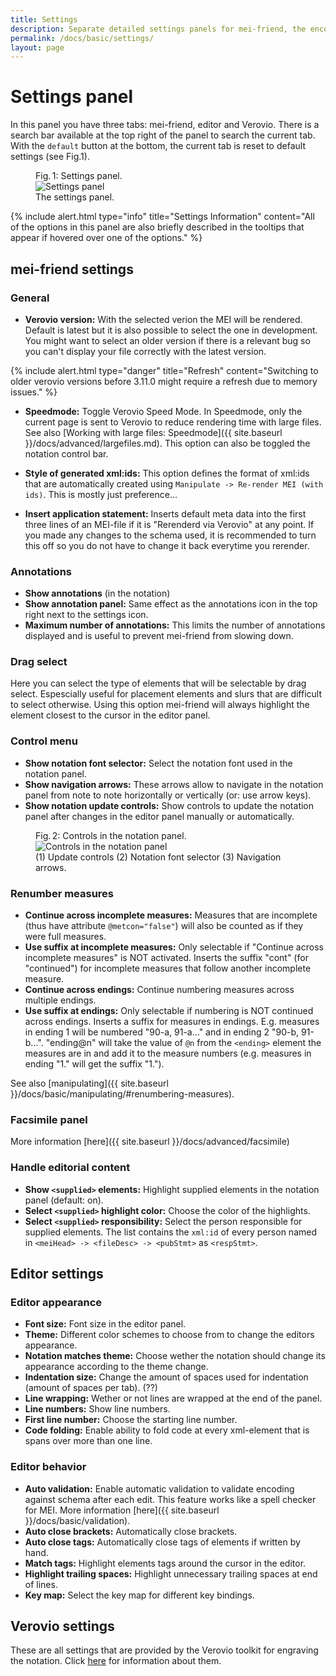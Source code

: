 ```yaml
---
title: Settings
description: Separate detailed settings panels for mei-friend, the encoding editor, and the notation engraver Verovio
permalink: /docs/basic/settings/
layout: page
---
```

# Settings panel

In this panel you have three tabs: mei-friend, editor and Verovio. There is a search bar available at the top right of the panel to search the current tab. With the `default` button at the bottom, the current tab is reset to default settings (see Fig.1).

<figure class="halfwidth">
    <div class="figure-title">Fig.&thinsp;1: Settings panel.</div>
        <img class="figure-img" src="{{ site.baseurl }}/assets/img/settings/settings_panel.PNG" 
            alt="Settings panel" />
    <figcaption class="figure-caption">The settings panel.</figcaption>
</figure>

{% include alert.html type="info" title="Settings Information" content="All of the options in this panel are also briefly described in the tooltips that appear if hovered over one of the options." %}

## mei-friend settings

### General

- **Verovio version:** With the selected verion the MEI will be rendered. Default is latest but it is also possible to select the one in development. You might want to select an older version if there is a relevant bug so you can't display your file correctly with the latest version.

{% include alert.html type="danger" title="Refresh" content="Switching to older verovio versions before 3.11.0 might require a refresh due to memory issues." %}

- **Speedmode:** Toggle Verovio Speed Mode. In Speedmode, only the current page is sent to Verovio to reduce rendering time with large files. See also [Working with large files: Speedmode]({{ site.baseurl }}/docs/advanced/largefiles.md). This option can also be toggled the notation control bar.

- **Style of generated xml:ids:** This option defines the format of xml:ids that are automatically created using `Manipulate -> Re-render MEI (with ids)`. This is mostly just preference...

- **Insert application statement:** Inserts default meta data into the first three lines of an MEI-file if it is "Rerenderd via Verovio" at any point. If you made any changes to the schema used, it is recommended to turn this off so you do not have to change it back everytime you rerender.

### Annotations

- **Show annotations** (in the notation) 
- **Show annotation panel:** Same effect as the annotations icon in the top right next to the settings icon.
- **Maximum number of annotations:** This limits the number of annotations displayed and is useful to prevent mei-friend from slowing down.

### Drag select

Here you can select the type of elements that will be selectable by drag select. Espescially useful for placement elements and slurs that are difficult to select otherwise. Using this option mei-friend will always highlight the element closest to the cursor in the editor panel.

### Control menu

- **Show notation font selector:** Select the notation font used in the notation panel.
- **Show navigation arrows:** These arrows allow to navigate in the notation panel from note to note horizontally or vertically (or: use arrow keys).
- **Show notation update controls:** Show controls to update the notation panel after changes in the editor panel manually or automatically.

<figure class="halfwidth">
    <div class="figure-title">Fig.&thinsp;2: Controls in the notation panel.</div>
        <img class="figure-img" src="{{ site.baseurl }}/assets/img/settings/show_controls.PNG" 
            alt="Controls in the notation panel" />
    <figcaption class="figure-caption">(1) Update controls (2) Notation font selector (3) Navigation arrows.</figcaption>
</figure>

### Renumber measures

- **Continue across incomplete measures:** Measures that are incomplete (thus have attribute `@metcon="false"`) will also be counted as if they were full measures.
- **Use suffix at incomplete measures:** Only selectable if "Continue across incomplete measures" is NOT activated. Inserts the suffix "cont" (for "continued") for incomplete measures that follow another incomplete measure.
- **Continue across endings:** Continue numbering measures across multiple endings.
- **Use suffix at endings:** Only selectable if numbering is NOT continued across endings. Inserts a suffix for measures in endings. E.g. measures in ending 1 will be numbered "90-a, 91-a..." and in ending 2 "90-b, 91-b...". "ending@n" will take the value of `@n` from the `<ending>` element the measures are in and add it to the measure numbers (e.g. measures in ending "1." will get the suffix "1.").

See also [manipulating]({{ site.baseurl }}/docs/basic/manipulating/#renumbering-measures).

### Facsimile panel

More information [here]({{ site.baseurl }}/docs/advanced/facsimile)

### Handle editorial content

- **Show `<supplied>` elements:** Highlight supplied elements in the notation panel (default: on).
- **Select `<supplied>` highlight color:** Choose the color of the highlights.
- **Select `<supplied>` responsibility:** Select the person responsible for  supplied elements. The list contains the `xml:id` of every person named in `<meiHead> -> <fileDesc> -> <pubStmt>` as `<respStmt>`.

## Editor settings

### Editor appearance

- **Font size:** Font size in the editor panel.
- **Theme:** Different color schemes to choose from to change the editors appearance.
- **Notation matches theme:** Choose wether the notation should change its appearance according to the theme change.
- **Indentation size:** Change the amount of spaces used for indentation (amount of spaces per tab). (??)
- **Line wrapping:** Wether or not lines are wrapped at the end of the panel.
- **Line numbers:** Show line numbers.
- **First line number:** Choose the starting line number.
- **Code folding:** Enable ability to fold code at every xml-element that is spans over more than one line.

### Editor behavior

- **Auto validation:** Enable automatic validation to validate encoding against schema after each edit. This feature works like a spell checker for MEI. More information [here]({{ site.baseurl }}/docs/basic/validation).
- **Auto close brackets:** Automatically close brackets.
- **Auto close tags:** Automatically close tags of elements if written by hand.
- **Match tags:** Highlight elements tags around the cursor in the editor.
- **Highlight trailing spaces:** Highlight unnecessary trailing spaces at end of lines.
- **Key map:** Select the key map for different key bindings.

## Verovio settings

These are all settings that are provided by the Verovio toolkit for engraving the notation. Click [here](https://book.verovio.org/toolkit-reference/toolkit-options.html) for information about them.